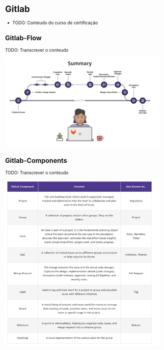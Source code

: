 # Gitlab

- TODO: Conteudo do curso de certificação

## Gitlab-Flow

TODO: Transcrever o conteudo

![](img/gitlab-flow.png)

## Gitlab-Components

TODO: Transcrever o conteudo

![](img/gitlab-components.png)
